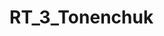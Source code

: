 # RT_3_Tonenchuk
<html xmlns="http://www.w3.org/1999/xhtml">
 <head>    
 <title>Примеры. Добавление прямоугольника на карту.</title>
<meta http-equiv="Content-Type" content="text/html; charset=utf-8"/>  
    <!--         Подключаем API карт 2.x
         Параметры:
           - load=package.full - полная сборка;
        - lang=ru-RU - язык русский.     -->
      <script src="http://api-maps.yandex.ru/2.0/?load=package.full&lang=ru-RU"
             type="text/javascript"></script>
     <script type="text/javascript"> 
        ymaps.ready(init);  
        function init() { 
            var myMap = new ymaps.Map('map', { 
                center: [-25.30, -57.63], 
                zoom: 10           
 }),            
                 
 myPolygon = new ymaps.Polygon([[
                    // Координаты вершин внешней границы многоугольника.
			[-25.223217,-57.633465],
			[-25.218845,-57.531839],
			[-25.284095,-57.483000],
			[-25.357432,-57.531497],
			[-25.36055,-57.633465],
			[-25.290025,-57.680842]
                ]]);
  
            myMap.geoObjects.add(myPolygon)
                 .add(myPolygon); 
        }     </script> 
</head>  
<body> 
<h2>Добавление прямоугольника на карту</h2>  
<div id="map" style="width:600px;height:400px"></div> </body>  
</html>  
 
